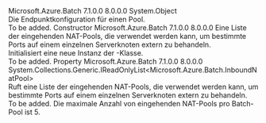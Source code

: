 <Type Name="PoolEndpointConfiguration" FullName="Microsoft.Azure.Batch.PoolEndpointConfiguration">
  <TypeSignature Language="C#" Value="public class PoolEndpointConfiguration" />
  <TypeSignature Language="ILAsm" Value=".class public auto ansi beforefieldinit PoolEndpointConfiguration extends System.Object" />
  <TypeSignature Language="DocId" Value="T:Microsoft.Azure.Batch.PoolEndpointConfiguration" />
  <TypeSignature Language="VB.NET" Value="Public Class PoolEndpointConfiguration" />
  <TypeSignature Language="F#" Value="type PoolEndpointConfiguration = class&#xA;    interface ITransportObjectProvider&lt;PoolEndpointConfiguration&gt;&#xA;    interface IPropertyMetadata&#xA;    interface IModifiable&#xA;    interface IReadOnly" />
  <AssemblyInfo>
    <AssemblyName>Microsoft.Azure.Batch</AssemblyName>
    <AssemblyVersion>7.1.0.0</AssemblyVersion>
    <AssemblyVersion>8.0.0.0</AssemblyVersion>
  </AssemblyInfo>
  <Base>
    <BaseTypeName>System.Object</BaseTypeName>
  </Base>
  <Interfaces />
  <Docs>
    <summary>
            Die Endpunktkonfiguration für einen Pool.
            </summary>
    <remarks>To be added.</remarks>
  </Docs>
  <Members>
    <Member MemberName=".ctor">
      <MemberSignature Language="C#" Value="public PoolEndpointConfiguration (System.Collections.Generic.IReadOnlyList&lt;Microsoft.Azure.Batch.InboundNatPool&gt; inboundNatPools);" />
      <MemberSignature Language="ILAsm" Value=".method public hidebysig specialname rtspecialname instance void .ctor(class System.Collections.Generic.IReadOnlyList`1&lt;class Microsoft.Azure.Batch.InboundNatPool&gt; inboundNatPools) cil managed" />
      <MemberSignature Language="DocId" Value="M:Microsoft.Azure.Batch.PoolEndpointConfiguration.#ctor(System.Collections.Generic.IReadOnlyList{Microsoft.Azure.Batch.InboundNatPool})" />
      <MemberSignature Language="VB.NET" Value="Public Sub New (inboundNatPools As IReadOnlyList(Of InboundNatPool))" />
      <MemberSignature Language="F#" Value="new Microsoft.Azure.Batch.PoolEndpointConfiguration : System.Collections.Generic.IReadOnlyList&lt;Microsoft.Azure.Batch.InboundNatPool&gt; -&gt; Microsoft.Azure.Batch.PoolEndpointConfiguration" Usage="new Microsoft.Azure.Batch.PoolEndpointConfiguration inboundNatPools" />
      <MemberType>Constructor</MemberType>
      <AssemblyInfo>
        <AssemblyName>Microsoft.Azure.Batch</AssemblyName>
        <AssemblyVersion>7.1.0.0</AssemblyVersion>
        <AssemblyVersion>8.0.0.0</AssemblyVersion>
      </AssemblyInfo>
      <Parameters>
        <Parameter Name="inboundNatPools" Type="System.Collections.Generic.IReadOnlyList&lt;Microsoft.Azure.Batch.InboundNatPool&gt;" />
      </Parameters>
      <Docs>
        <param name="inboundNatPools">Eine Liste der eingehenden NAT-Pools, die verwendet werden kann, um bestimmte Ports auf einem einzelnen Serverknoten extern zu behandeln.</param>
        <summary>
            Initialisiert eine neue Instanz der <see cref="T:Microsoft.Azure.Batch.PoolEndpointConfiguration" />-Klasse.
            </summary>
        <remarks>To be added.</remarks>
      </Docs>
    </Member>
    <Member MemberName="InboundNatPools">
      <MemberSignature Language="C#" Value="public System.Collections.Generic.IReadOnlyList&lt;Microsoft.Azure.Batch.InboundNatPool&gt; InboundNatPools { get; }" />
      <MemberSignature Language="ILAsm" Value=".property instance class System.Collections.Generic.IReadOnlyList`1&lt;class Microsoft.Azure.Batch.InboundNatPool&gt; InboundNatPools" />
      <MemberSignature Language="DocId" Value="P:Microsoft.Azure.Batch.PoolEndpointConfiguration.InboundNatPools" />
      <MemberSignature Language="VB.NET" Value="Public ReadOnly Property InboundNatPools As IReadOnlyList(Of InboundNatPool)" />
      <MemberSignature Language="F#" Value="member this.InboundNatPools : System.Collections.Generic.IReadOnlyList&lt;Microsoft.Azure.Batch.InboundNatPool&gt;" Usage="Microsoft.Azure.Batch.PoolEndpointConfiguration.InboundNatPools" />
      <MemberType>Property</MemberType>
      <AssemblyInfo>
        <AssemblyName>Microsoft.Azure.Batch</AssemblyName>
        <AssemblyVersion>7.1.0.0</AssemblyVersion>
        <AssemblyVersion>8.0.0.0</AssemblyVersion>
      </AssemblyInfo>
      <ReturnValue>
        <ReturnType>System.Collections.Generic.IReadOnlyList&lt;Microsoft.Azure.Batch.InboundNatPool&gt;</ReturnType>
      </ReturnValue>
      <Docs>
        <summary>
            Ruft eine Liste der eingehenden NAT-Pools, die verwendet werden kann, um bestimmte Ports auf einem einzelnen Serverknoten extern zu behandeln.
            </summary>
        <value>To be added.</value>
        <remarks>
            Die maximale Anzahl von eingehenden NAT-Pools pro Batch-Pool ist 5.
            </remarks>
      </Docs>
    </Member>
  </Members>
</Type>